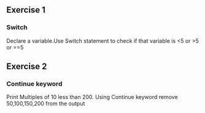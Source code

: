 ## Exercise 1

### Switch

Declare a variable.Use Switch statement to check if that variable is <5 or >5 or ==5


## Exercise 2

### Continue keyword

 Print Multiples of 10 less than 200. Using Continue keyword remove 50,100,150,200 from the output